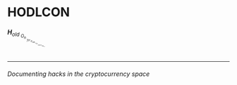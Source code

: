 # HODLCON
###### **H**<sub>old<sub/> O<sub>n<sub/> <sub>for<sub/> D<sub>ear<sub/> L<sub>ife<sub/> <sub>readiness<sub/> **CON**<sub>dition<sub/>
---
###### Documenting hacks in the cryptocurrency space

